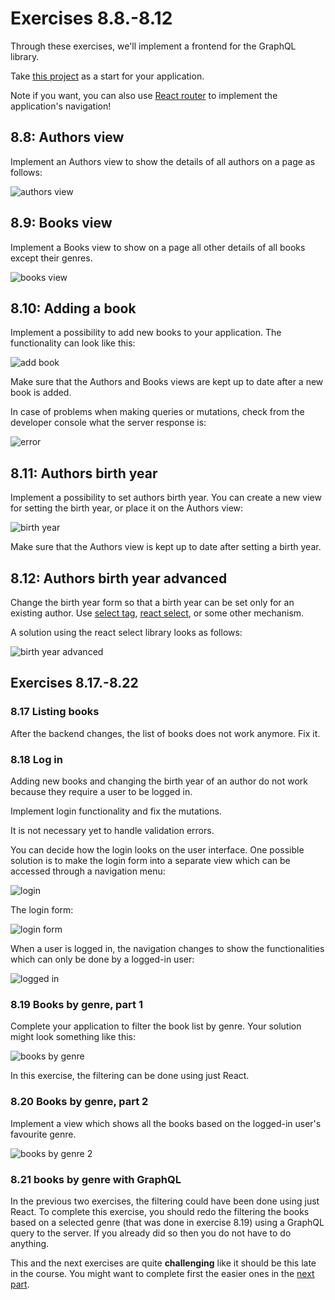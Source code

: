 # Exercises 8.8.-8.12

Through these exercises, we'll implement a frontend for the GraphQL library.

Take [this project](https://github.com/fullstack-hy2020/library-frontend) as a start for your application.

Note if you want, you can also use [React router](https://fullstackopen.com/en/part7/react_router) to implement the application's navigation!

## 8.8: Authors view

Implement an Authors view to show the details of all authors on a page as follows:

![authors view](./assets/16.png)

## 8.9: Books view

Implement a Books view to show on a page all other details of all books except their genres.

![books view](./assets/17.png)

## 8.10: Adding a book

Implement a possibility to add new books to your application. The functionality can look like this:

![add book](./assets/18.png)

Make sure that the Authors and Books views are kept up to date after a new book is added.

In case of problems when making queries or mutations, check from the developer console what the server response is:

![error](./assets/42ea.png)

## 8.11: Authors birth year

Implement a possibility to set authors birth year. You can create a new view for setting the birth year, or place it on the Authors view:

![birth year](./assets/20.png)

Make sure that the Authors view is kept up to date after setting a birth year.

## 8.12: Authors birth year advanced

Change the birth year form so that a birth year can be set only for an existing author. Use [select tag](https://react.dev/reference/react-dom/components/select), [react select](https://github.com/JedWatson/react-select), or some other mechanism.

A solution using the react select library looks as follows:

![birth year advanced](./assets/21.png)

## Exercises 8.17.-8.22

### 8.17 Listing books

After the backend changes, the list of books does not work anymore. Fix it.

### 8.18 Log in

Adding new books and changing the birth year of an author do not work because they require a user to be logged in.

Implement login functionality and fix the mutations.

It is not necessary yet to handle validation errors.

You can decide how the login looks on the user interface. One possible solution is to make the login form into a separate view which can be accessed through a navigation menu:

![login](./assets/26.png)

The login form:

![login form](./assets/27.png)

When a user is logged in, the navigation changes to show the functionalities which can only be done by a logged-in user:

![logged in](./assets/28.png)

### 8.19 Books by genre, part 1

Complete your application to filter the book list by genre. Your solution might look something like this:

![books by genre](./assets/30.png)

In this exercise, the filtering can be done using just React.

### 8.20 Books by genre, part 2

Implement a view which shows all the books based on the logged-in user's favourite genre.

![books by genre 2](./assets/29.png)

### 8.21 books by genre with GraphQL

In the previous two exercises, the filtering could have been done using just React. To complete this exercise, you should redo the filtering the books based on a selected genre (that was done in exercise 8.19) using a GraphQL query to the server. If you already did so then you do not have to do anything.

This and the next exercises are quite **challenging** like it should be this late in the course. You might want to complete first the easier ones in the [next part](https://fullstackopen.com/en/part8/fragments_and_subscriptions).
